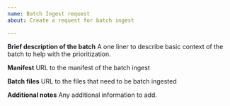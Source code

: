 ```yaml
---
name: Batch Ingest request
about: Create a request for batch ingest

---
```


**Brief description of the batch**
A one liner to describe basic context of the batch to help with the prioritization. 

**Manifest**
URL to the manifest of the batch ingest

**Batch files**
URL to the files that need to be batch ingested 

**Additional notes**
Any additional information to add.
